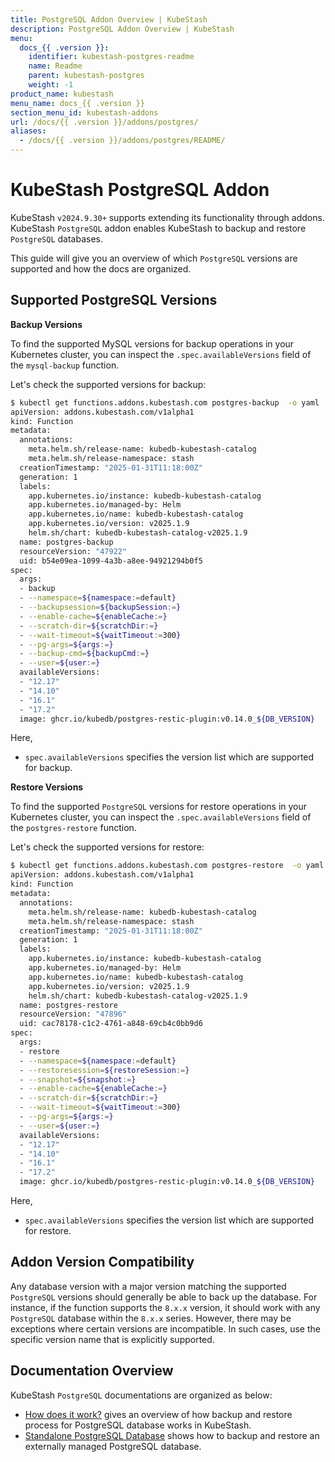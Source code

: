 ```yaml
---
title: PostgreSQL Addon Overview | KubeStash
description: PostgreSQL Addon Overview | KubeStash
menu:
  docs_{{ .version }}:
    identifier: kubestash-postgres-readme
    name: Readme
    parent: kubestash-postgres
    weight: -1
product_name: kubestash
menu_name: docs_{{ .version }}
section_menu_id: kubestash-addons
url: /docs/{{ .version }}/addons/postgres/
aliases:
  - /docs/{{ .version }}/addons/postgres/README/
---
```


# KubeStash PostgreSQL Addon

KubeStash `v2024.9.30+` supports extending its functionality through addons. KubeStash `PostgreSQL` addon enables KubeStash to backup and restore `PostgreSQL` databases.

This guide will give you an overview of which `PostgreSQL` versions are supported and how the docs are organized.

## Supported PostgreSQL Versions

**Backup Versions**

To find the supported MySQL versions for backup operations in your Kubernetes cluster, you can inspect the `.spec.availableVersions` field of the `mysql-backup` function.

Let's check the supported versions for backup:

```bash
$ kubectl get functions.addons.kubestash.com postgres-backup  -o yaml
apiVersion: addons.kubestash.com/v1alpha1
kind: Function
metadata:
  annotations:
    meta.helm.sh/release-name: kubedb-kubestash-catalog
    meta.helm.sh/release-namespace: stash
  creationTimestamp: "2025-01-31T11:18:00Z"
  generation: 1
  labels:
    app.kubernetes.io/instance: kubedb-kubestash-catalog
    app.kubernetes.io/managed-by: Helm
    app.kubernetes.io/name: kubedb-kubestash-catalog
    app.kubernetes.io/version: v2025.1.9
    helm.sh/chart: kubedb-kubestash-catalog-v2025.1.9
  name: postgres-backup
  resourceVersion: "47922"
  uid: b54e09ea-1099-4a3b-a8ee-94921294b0f5
spec:
  args:
  - backup
  - --namespace=${namespace:=default}
  - --backupsession=${backupSession:=}
  - --enable-cache=${enableCache:=}
  - --scratch-dir=${scratchDir:=}
  - --wait-timeout=${waitTimeout:=300}
  - --pg-args=${args:=}
  - --backup-cmd=${backupCmd:=}
  - --user=${user:=}
  availableVersions:
  - "12.17"
  - "14.10"
  - "16.1"
  - "17.2"
  image: ghcr.io/kubedb/postgres-restic-plugin:v0.14.0_${DB_VERSION}
```

Here,
- `spec.availableVersions` specifies the version list which are supported for backup. 

**Restore Versions**

To find the supported `PostgreSQL` versions for restore operations in your Kubernetes cluster, you can inspect the `.spec.availableVersions` field of the `postgres-restore` function.

Let's check the supported versions for restore:

```bash
$ kubectl get functions.addons.kubestash.com postgres-restore  -o yaml
apiVersion: addons.kubestash.com/v1alpha1
kind: Function
metadata:
  annotations:
    meta.helm.sh/release-name: kubedb-kubestash-catalog
    meta.helm.sh/release-namespace: stash
  creationTimestamp: "2025-01-31T11:18:00Z"
  generation: 1
  labels:
    app.kubernetes.io/instance: kubedb-kubestash-catalog
    app.kubernetes.io/managed-by: Helm
    app.kubernetes.io/name: kubedb-kubestash-catalog
    app.kubernetes.io/version: v2025.1.9
    helm.sh/chart: kubedb-kubestash-catalog-v2025.1.9
  name: postgres-restore
  resourceVersion: "47896"
  uid: cac78178-c1c2-4761-a848-69cb4c0bb9d6
spec:
  args:
  - restore
  - --namespace=${namespace:=default}
  - --restoresession=${restoreSession:=}
  - --snapshot=${snapshot:=}
  - --enable-cache=${enableCache:=}
  - --scratch-dir=${scratchDir:=}
  - --wait-timeout=${waitTimeout:=300}
  - --pg-args=${args:=}
  - --user=${user:=}
  availableVersions:
  - "12.17"
  - "14.10"
  - "16.1"
  - "17.2"
  image: ghcr.io/kubedb/postgres-restic-plugin:v0.14.0_${DB_VERSION}
```

Here,
- `spec.availableVersions` specifies the version list which are supported for restore.

## Addon Version Compatibility

Any database version with a major version matching the supported `PostgreSQL` versions should generally be able to back up the database. For instance, if the function supports the `8.x.x` version, it should work with any `PostgreSQL` database within the `8.x.x` series. However, there may be exceptions where certain versions are incompatible. In such cases, use the specific version name that is explicitly supported.

## Documentation Overview

KubeStash `PostgreSQL` documentations are organized as below:

- [How does it work?](/docs/addons/postgres/overview/index.md) gives an overview of how backup and restore process for PostgreSQL database works in KubeStash.
- [Standalone PostgreSQL Database](/docs/addons/postgres/logical/index.md) shows how to backup and restore an externally managed PostgreSQL database.